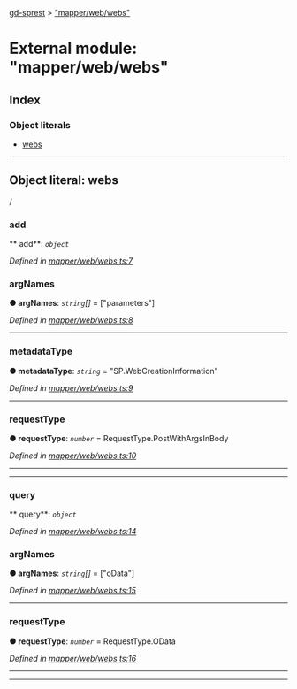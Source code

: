 [gd-sprest](../README.md) > ["mapper/web/webs"](../modules/_mapper_web_webs_.md)



# External module: "mapper/web/webs"

## Index

### Object literals

* [webs](_mapper_web_webs_.md#webs)



---
<a id="webs"></a>

## Object literal: webs


/


<a id="webs.add"></a>

###  add

** add**:  *`object`* 

*Defined in [mapper/web/webs.ts:7](https://github.com/gunjandatta/sprest/blob/3de79f1/src/mapper/web/webs.ts#L7)*




<a id="webs.add.argnames"></a>

###  argNames

**●  argNames**:  *`string`[]*  =  ["parameters"]

*Defined in [mapper/web/webs.ts:8](https://github.com/gunjandatta/sprest/blob/3de79f1/src/mapper/web/webs.ts#L8)*





___
<a id="webs.add.metadatatype"></a>

###  metadataType

**●  metadataType**:  *`string`*  = "SP.WebCreationInformation"

*Defined in [mapper/web/webs.ts:9](https://github.com/gunjandatta/sprest/blob/3de79f1/src/mapper/web/webs.ts#L9)*





___
<a id="webs.add.requesttype"></a>

###  requestType

**●  requestType**:  *`number`*  =  RequestType.PostWithArgsInBody

*Defined in [mapper/web/webs.ts:10](https://github.com/gunjandatta/sprest/blob/3de79f1/src/mapper/web/webs.ts#L10)*





___

___
<a id="webs.query"></a>

###  query

** query**:  *`object`* 

*Defined in [mapper/web/webs.ts:14](https://github.com/gunjandatta/sprest/blob/3de79f1/src/mapper/web/webs.ts#L14)*




<a id="webs.query.argnames-1"></a>

###  argNames

**●  argNames**:  *`string`[]*  =  ["oData"]

*Defined in [mapper/web/webs.ts:15](https://github.com/gunjandatta/sprest/blob/3de79f1/src/mapper/web/webs.ts#L15)*





___
<a id="webs.query.requesttype-1"></a>

###  requestType

**●  requestType**:  *`number`*  =  RequestType.OData

*Defined in [mapper/web/webs.ts:16](https://github.com/gunjandatta/sprest/blob/3de79f1/src/mapper/web/webs.ts#L16)*





___

___


